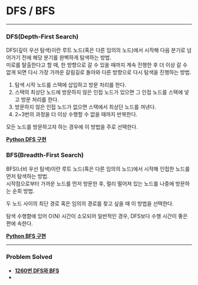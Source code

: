 # DFS / BFS

------

### DFS(Depth-First Search) 

DFS(깊이 우선 탐색)이란 루트 노드(혹은 다른 임의의 노드)에서 시작해 다음 분기로 넘어가기 전에 해당 분기를 완벽하게 탐색하는 방법.  
미로를 탈출한다고 할 때, 한 방향으로 갈 수 있을 때까지 계속 진행한 후 더 이상 갈 수 없게 되면 다시 가장 가까운 갈림길로 돌아와 다른 방향으로 다시 탐색을 진행하는 방법.  

1. 탐색 시작 노드를 스택에 삽입하고 방문 처리를 한다.
2. 스택의 최상단 노드에 방문하지 않은 인접 노드가 있으면 그 인접 노드를 스택에 넣고 방문 처리를 한다.
3. 방문하지 않은 인접 노드가 없으면 스택에서 최상단 노드를 꺼낸다.
4. 2~3번의 과정을 더 이상 수행할 수 없을 때까지 반복한다.

모든 노드를 방문하고자 하는 경우에 이 방법을 주로 선택한다.

[**Python DFS 구현**]()

### BFS(Breadth-First Search)  

BFS(너비 우선 탐색)이란 루트 노드(혹은 다른 임의의 노드)에서 시작해 인접한 노드를 먼저 탐색하는 방법.  
시작점으로부터 가까운 노드를 먼저 방문한 후, 멀리 떨어져 있는 노드를 나중에 방문하는 순회 방법.  

두 노드 사이의 최단 경로 혹은 임의의 경로를 찾고 싶을 때 이 방법을 선택한다.

탐색 수행함에 있어 O(N) 시간이 소모되어 일반적인 경우, DFS보다 수행 시간이 좋은편에 속한다.

[**Python BFS 구현**]()

------

### Problem Solved

- [**1260번 DFS와 BFS**](https://github.com/ChanghyunRyu/Python_CodingTest_note/tree/main/dfs_bfs/dfs_bfs)  
- 
